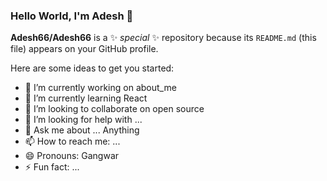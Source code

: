 ### Hello World, I'm Adesh  👋


**Adesh66/Adesh66** is a ✨ _special_ ✨ repository because its `README.md` (this file) appears on your GitHub profile.

Here are some ideas to get you started:

- 🔭 I’m currently working on about_me
- 🌱 I’m currently learning React
- 👯 I’m looking to collaborate on open source
- 🤔 I’m looking for help with ...
- 💬 Ask me about ... Anything
- 📫 How to reach me: ...
- 😄 Pronouns: Gangwar
- ⚡ Fun fact: ...

